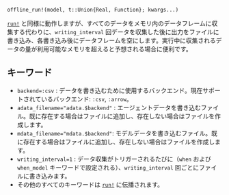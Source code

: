 ```
offline_run!(model, t::Union{Real, Function}; kwargs...)
```

[`run!`](@ref) と同様に動作しますが、すべてのデータをメモリ内のデータフレームに収集する代わりに、`writing_interval` 回データを収集した後に出力をファイルに書き込み、各書き込み後にデータフレームを空にします。実行中に収集されるデータの量が利用可能なメモリを超えると予想される場合に便利です。

## キーワード

  * `backend=:csv` : データを書き込むために使用するバックエンド。現在サポートされているバックエンド: `:csv`, `:arrow`。
  * `adata_filename="adata.$backend"` : エージェントデータを書き込むファイル。既に存在する場合はファイルに追加し、存在しない場合はファイルを作成します。
  * `mdata_filename="mdata.$backend"`: モデルデータを書き込むファイル。既に存在する場合はファイルに追加し、存在しない場合はファイルを作成します。
  * `writing_interval=1` : データ収集がトリガーされるたびに（`when` および `when_model` キーワードで設定される）、`writing_interval` 回ごとにファイルに書き込みます。
  * その他のすべてのキーワードは [`run!`](@ref) に伝播されます。

